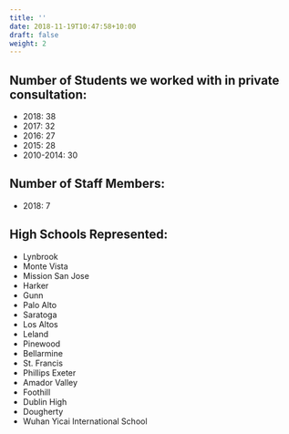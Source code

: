 ```yaml
---
title: ''
date: 2018-11-19T10:47:58+10:00
draft: false
weight: 2
---
```


## Number of Students we worked with in private consultation: 
- 2018: 38
- 2017: 32
- 2016: 27
- 2015: 28
- 2010-2014: 30

## Number of Staff Members:
- 2018: 7

## High Schools Represented: 
- Lynbrook
- Monte Vista
- Mission San Jose
- Harker
- Gunn
- Palo Alto
- Saratoga
- Los Altos
- Leland
- Pinewood
- Bellarmine
- St. Francis
- Phillips Exeter
- Amador Valley
- Foothill
- Dublin High
- Dougherty 
- Wuhan Yicai International School

